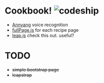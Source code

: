 Cookbook! ![codeship](https://www.codeship.io/projects/4e70f1b0-990d-0131-fb57-5670ddce16b6/status)
=========

- [Annyang](https://github.com/TalAter/annyang) voice recognition
- [fullPage.js](https://github.com/alvarotrigo/fullPage.js) for each recipe page
- [leap.js](https://github.com/leapmotion/leapjs) check this out. useful?

TODO
====
- ~~simple bootstrap page~~
- ~~leapstrap~~
